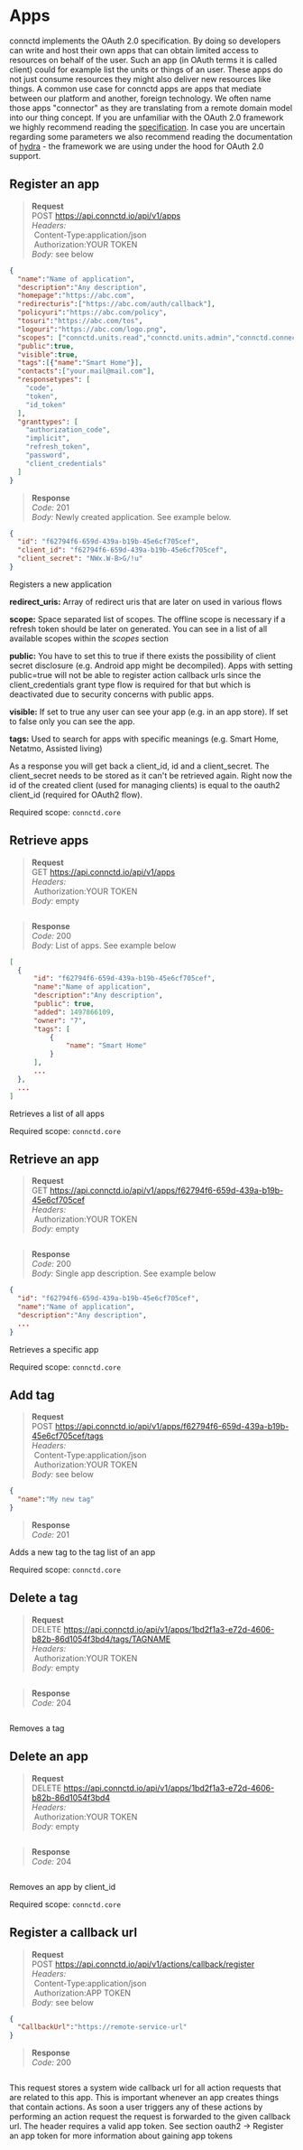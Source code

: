 # Apps

connctd implements the OAuth 2.0 specification. By doing so developers can write and host their own apps that can obtain limited access to resources on behalf of the user. 
Such an app (in OAuth terms it is called client) could for example list the units or things of an user. These apps do not just consume resources they might also deliver new resources like things. A common use case for connctd apps are apps that mediate between our platform and another, foreign technology. We often name those apps "connector" as they are translating from a remote domain model into our thing concept.
If you are unfamiliar with the OAuth 2.0 framework we highly recommend reading the [specification](https://tools.ietf.org/html/rfc6749). In case you are uncertain regarding some parameters we also recommend reading the documentation of [hydra](http://docs.hydra13.apiary.io/#reference/oauth2) - the framework we are using under the hood for OAuth 2.0 support.

## Register an app


> **Request**<br>
> POST https://api.connctd.io/api/v1/apps<br>
> *Headers:*<br>
> &nbsp;Content-Type:application/json<br>
> &nbsp;Authorization:YOUR TOKEN<br>
> *Body:* see below<br>

```json
{
  "name":"Name of application",
  "description":"Any description",
  "homepage":"https://abc.com",
  "redirecturis":["https://abc.com/auth/callback"],
  "policyuri":"https://abc.com/policy",
  "tosuri":"https://abc.com/tos",
  "logouri":"https://abc.com/logo.png",
  "scopes": ["connctd.units.read","connctd.units.admin","connctd.connector","connctd.things.read","offline"],
  "public":true,
  "visible":true,
  "tags":[{"name":"Smart Home"}],
  "contacts":["your.mail@mail.com"],
  "responsetypes": [
    "code",
    "token",
    "id_token"
  ],
  "granttypes": [
    "authorization_code",
    "implicit",
    "refresh_token",
    "password",
    "client_credentials"
  ]
}

```

> **Response**<br>
> *Code:* 201<br>
> *Body:* Newly created application. See example below. 

```json
{
  "id": "f62794f6-659d-439a-b19b-45e6cf705cef",
  "client_id": "f62794f6-659d-439a-b19b-45e6cf705cef",
  "client_secret": "NWx.W-B>G/!u"
}
```

Registers a new application

**redirect_uris:** Array of redirect uris that are later on used in various flows

**scope:** Space separated list of scopes. The offline scope is necessary if a refresh token should be later on generated. You can see in a list of all available scopes within the *scopes* section

**public:** You have to set this to true if there exists the possibility of client secret disclosure (e.g. Android app might be decompiled). Apps with setting public=true will not be able to register action callback urls since the client_credentials grant type flow is required for that but which is deactivated due to security concerns with public apps.

**visible:** If set to true any user can see your app (e.g. in an app store). If set to false only you can see the app.

**tags:** Used to search for apps with specific meanings (e.g. Smart Home, Netatmo, Assisted living)

As a response you will get back a client_id, id and a client_secret. The client_secret needs to be stored as it can't be retrieved again. Right now the id of the created client (used for managing clients) is equal to the oauth2 client_id (required for OAuth2 flow).

Required scope: `connctd.core`

## Retrieve apps

> **Request**<br>
> GET https://api.connctd.io/api/v1/apps<br>
> *Headers:*<br>
> &nbsp;Authorization:YOUR TOKEN<br>
> *Body:* empty<br>

```json
```

> **Response**<br>
> *Code:* 200<br>
> *Body:* List of apps. See example below

```json
[
  {
      "id": "f62794f6-659d-439a-b19b-45e6cf705cef",
      "name":"Name of application",
      "description":"Any description",
      "public": true,
      "added": 1497866109,
      "owner": "7",
      "tags": [
          {
              "name": "Smart Home"
          }
      ],
      ...
  },
  ...
]
```

Retrieves a list of all apps 

Required scope: `connctd.core`

## Retrieve an app

> **Request**<br>
> GET https://api.connctd.io/api/v1/apps/f62794f6-659d-439a-b19b-45e6cf705cef<br>
> *Headers:*<br>
> &nbsp;Authorization:YOUR TOKEN<br>
> *Body:* empty<br>

```json
```

> **Response**<br>
> *Code:* 200<br>
> *Body:* Single app description. See example below

```json
{
  "id": "f62794f6-659d-439a-b19b-45e6cf705cef",
  "name":"Name of application",
  "description":"Any description",
  ...
}
```

Retrieves a specific app

Required scope: `connctd.core`

## Add tag

> **Request**<br>
> POST https://api.connctd.io/api/v1/apps/f62794f6-659d-439a-b19b-45e6cf705cef/tags<br>
> *Headers:*<br>
> &nbsp;Content-Type:application/json<br>
> &nbsp;Authorization:YOUR TOKEN<br>
> *Body:* see below<br>

```json
{
  "name":"My new tag"
}
```

> **Response**<br>
> *Code:* 201

Adds a new tag to the tag list of an app

Required scope: `connctd.core`

## Delete a tag

> **Request**<br>
> DELETE https://api.connctd.io/api/v1/apps/1bd2f1a3-e72d-4606-b82b-86d1054f3bd4/tags/TAGNAME<br>
> *Headers:*<br>
> &nbsp;Authorization:YOUR TOKEN<br>
> *Body:* empty<br>

```json
```

> **Response**<br>
> *Code:* 204

```json
```

Removes a tag

## Delete an app

> **Request**<br>
> DELETE https://api.connctd.io/api/v1/apps/1bd2f1a3-e72d-4606-b82b-86d1054f3bd4<br>
> *Headers:*<br>
> &nbsp;Authorization:YOUR TOKEN<br>
> *Body:* empty<br>

```json
```

> **Response**<br>
> *Code:* 204

```json
```

Removes an app by client_id

Required scope: `connctd.core`

## Register a callback url

> **Request**<br>
> POST https://api.connctd.io/api/v1/actions/callback/register<br>
> *Headers:*<br>
> &nbsp;Content-Type:application/json<br>
> &nbsp;Authorization:APP TOKEN<br>
> *Body:* see below<br> 

```json
{
  "CallbackUrl":"https://remote-service-url"
}
```

> **Response**<br>
> *Code:* 200

```json
```

This request stores a system wide callback url for all action requests that are related to this app. This is important whenever an app creates things that contain actions. As soon a user triggers any of these actions by performing an action request the request is forwarded to the given callback url. 
The header requires a valid app token. See section oauth2 -> Register an app token for more information about gaining app tokens
